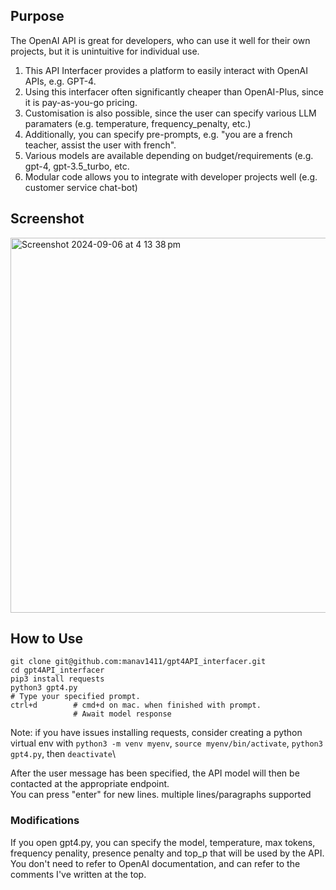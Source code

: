 ## Purpose
The OpenAI API is great for developers, who can use it well for their own projects, but it is unintuitive for individual use.

1. This API Interfacer provides a platform to easily interact with OpenAI APIs, e.g. GPT-4.
2. Using this interfacer often significantly cheaper than OpenAI-Plus, since it is pay-as-you-go pricing.
3. Customisation is also possible, since the user can specify various LLM paramaters (e.g. temperature, frequency_penalty, etc.)
4. Additionally, you can specify pre-prompts, e.g. "you are a french teacher, assist the user with french".
5. Various models are available depending on budget/requirements (e.g. gpt-4, gpt-3.5_turbo, etc.
6. Modular code allows you to integrate with developer projects well (e.g. customer service chat-bot)

## Screenshot
<img width="600" alt="Screenshot 2024-09-06 at 4 13 38 pm" src="https://github.com/user-attachments/assets/cc12084a-2006-4a05-b41d-48276be1e09d">


## How to Use
```
git clone git@github.com:manav1411/gpt4API_interfacer.git
cd gpt4API_interfacer
pip3 install requests
python3 gpt4.py
# Type your specified prompt.
ctrl+d        # cmd+d on mac. when finished with prompt.
              # Await model response
```
Note: if you have issues installing requests, consider creating a python virtual env with `python3 -m venv myenv`, `source myenv/bin/activate`, `python3 gpt4.py`, then `deactivate`\

After the user message has been specified, the API model will then be contacted at the appropriate endpoint.\
You can press "enter" for new lines. multiple lines/paragraphs supported

### Modifications
If you open gpt4.py, you can specify the model, temperature, max tokens, frequency penality, presence penalty and top_p that will be used by the API.\
You don't need to refer to OpenAI documentation, and can refer to the comments I've written at the top.
